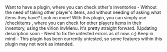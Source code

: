 Want to have a plugin, where you can check other's inventories - Without the need of taking other player's items, and without needing of asking what items they have? Look no more! With this plugin, you can simply use /checkitems <player>, where you can check for other players items in their inventory, using the virion InvMenu.
It's pretty straight forward.
(Updating description soon - Need to fix the untested errors as of now. c;)
  Keep in mind - This plugin has been currently untested, so some features within this plugin may not work as intended.
